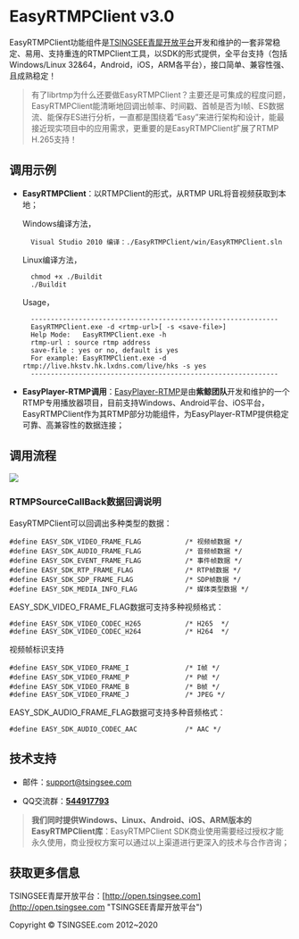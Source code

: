 # EasyRTMPClient v3.0 #

EasyRTMPClient功能组件是[TSINGSEE青犀开放平台](http://www.tsingsee.com/ "TSINGSEE青犀")开发和维护的一套非常稳定、易用、支持重连的RTMPClient工具，以SDK的形式提供，全平台支持（包括Windows/Linux 32&64，Android，iOS，ARM各平台），接口简单、兼容性强、且成熟稳定！

> 有了librtmp为什么还要做EasyRTMPClient？主要还是可集成的程度问题，EasyRTMPClient能清晰地回调出帧率、时间戳、首帧是否为I帧、ES数据流、能保存ES进行分析，一直都是围绕着“Easy”来进行架构和设计，能最接近现实项目中的应用需求，更重要的是EasyRTMPClient扩展了RTMP H.265支持！

## 调用示例 ##

- **EasyRTMPClient**：以RTMPClient的形式，从RTMP URL将音视频获取到本地；
	
	Windows编译方法，

    	Visual Studio 2010 编译：./EasyRTMPClient/win/EasyRTMPClient.sln

	Linux编译方法，
		
		chmod +x ./Buildit
		./Buildit

	Usage，
		
		--------------------------------------------------------------
		EasyRTMPClient.exe -d <rtmp-url>[ -s <save-file>]
		Help Mode:   EasyRTMPClient.exe -h
		rtmp-url : source rtmp address
		save-file : yes or no, default is yes
		For example: EasyRTMPClient.exe -d rtmp://live.hkstv.hk.lxdns.com/live/hks -s yes
		--------------------------------------------------------------

- **EasyPlayer-RTMP调用**：[EasyPlayer-RTMP](https://github.com/EasyDSS/EasyPlayer-RTMP "EasyPlayer-RTMP")是由**紫鲸团队**开发和维护的一个RTMP专用播放器项目，目前支持Windows、Android平台、iOS平台，EasyRTMPClient作为其RTMP部分功能组件，为EasyPlayer-RTMP提供稳定可靠、高兼容性的数据连接；

		
## 调用流程 ##
![](http://www.easydarwin.org/github/images/easyrtmpclient/EasyRTMPClient.png)


### RTMPSourceCallBack数据回调说明 ###
EasyRTMPClient可以回调出多种类型的数据：

	#define EASY_SDK_VIDEO_FRAME_FLAG			/* 视频帧数据 */
	#define EASY_SDK_AUDIO_FRAME_FLAG			/* 音频帧数据 */
	#define EASY_SDK_EVENT_FRAME_FLAG			/* 事件帧数据 */
	#define EASY_SDK_RTP_FRAME_FLAG				/* RTP帧数据 */
	#define EASY_SDK_SDP_FRAME_FLAG				/* SDP帧数据 */
	#define EASY_SDK_MEDIA_INFO_FLAG			/* 媒体类型数据 */

EASY\_SDK\_VIDEO\_FRAME\_FLAG数据可支持多种视频格式：
		
	#define EASY_SDK_VIDEO_CODEC_H265			/* H265  */
	#define EASY_SDK_VIDEO_CODEC_H264			/* H264  */


视频帧标识支持

	#define EASY_SDK_VIDEO_FRAME_I				/* I帧 */
	#define EASY_SDK_VIDEO_FRAME_P				/* P帧 */
	#define EASY_SDK_VIDEO_FRAME_B				/* B帧 */
	#define EASY_SDK_VIDEO_FRAME_J				/* JPEG */


EASY\_SDK\_AUDIO\_FRAME\_FLAG数据可支持多种音频格式：
	
	#define EASY_SDK_AUDIO_CODEC_AAC			/* AAC */


## 技术支持 ##

- 邮件：[support@tsingsee.com](mailto:support@tsingsee.com) 

- QQ交流群：<a href="http://jq.qq.com/?_wv=1027&k=2IDkJId" title="EasyPlayer" target="_blank">**544917793**</a>

> **我们同时提供Windows、Linux、Android、iOS、ARM版本的EasyRTMPClient库**：EasyRTMPClient SDK商业使用需要经过授权才能永久使用，商业授权方案可以通过以上渠道进行更深入的技术与合作咨询；



## 获取更多信息 ##

TSINGSEE青犀开放平台：[http://open.tsingsee.com](http://open.tsingsee.com "TSINGSEE青犀开放平台")

Copyright &copy; TSINGSEE.com 2012~2020
